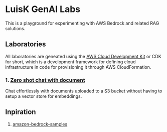 # LuisK GenAI Labs

This is a playground for experimenting with AWS Bedrock and related RAG solutions.

## Laboratories

All laboratories are geneated using the [AWS Cloud Development Kit](https://docs.aws.amazon.com/cdk/v2/guide/home.html) or CDK for short, which is a development framework for defining cloud infrastructure in code for provisioning it through AWS CloudFormation.

### 1. [Zero shot chat with document](./labs/zero-shot-chat-with-document)

Chat effortlessly with documents uploaded to a S3 bucket without having to setup a vector store for embeddings.

## Inpiration

1. [amazon-bedrock-samples](https://github.com/aws-samples/amazon-bedrock-samples)
